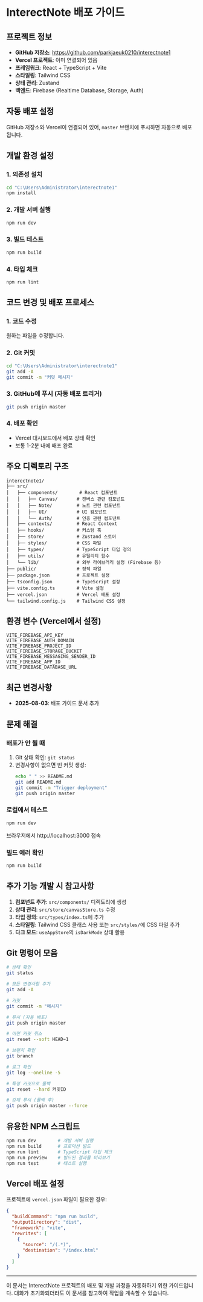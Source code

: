 # InterectNote 배포 가이드

## 프로젝트 정보
- **GitHub 저장소**: https://github.com/parkjaeuk0210/interectnote1
- **Vercel 프로젝트**: 이미 연결되어 있음
- **프레임워크**: React + TypeScript + Vite
- **스타일링**: Tailwind CSS
- **상태 관리**: Zustand
- **백엔드**: Firebase (Realtime Database, Storage, Auth)

## 자동 배포 설정
GitHub 저장소와 Vercel이 연결되어 있어, `master` 브랜치에 푸시하면 자동으로 배포됩니다.

## 개발 환경 설정

### 1. 의존성 설치
```bash
cd "C:\Users\Administrator\interectnote1"
npm install
```

### 2. 개발 서버 실행
```bash
npm run dev
```

### 3. 빌드 테스트
```bash
npm run build
```

### 4. 타입 체크
```bash
npm run lint
```

## 코드 변경 및 배포 프로세스

### 1. 코드 수정
원하는 파일을 수정합니다.

### 2. Git 커밋
```bash
cd "C:\Users\Administrator\interectnote1"
git add -A
git commit -m "커밋 메시지"
```

### 3. GitHub에 푸시 (자동 배포 트리거)
```bash
git push origin master
```

### 4. 배포 확인
- Vercel 대시보드에서 배포 상태 확인
- 보통 1-2분 내에 배포 완료

## 주요 디렉토리 구조
```
interectnote1/
├── src/
│   ├── components/        # React 컴포넌트
│   │   ├── Canvas/       # 캔버스 관련 컴포넌트
│   │   ├── Note/         # 노트 관련 컴포넌트
│   │   ├── UI/           # UI 컴포넌트
│   │   └── Auth/         # 인증 관련 컴포넌트
│   ├── contexts/         # React Context
│   ├── hooks/            # 커스텀 훅
│   ├── store/            # Zustand 스토어
│   ├── styles/           # CSS 파일
│   ├── types/            # TypeScript 타입 정의
│   ├── utils/            # 유틸리티 함수
│   └── lib/              # 외부 라이브러리 설정 (Firebase 등)
├── public/               # 정적 파일
├── package.json          # 프로젝트 설정
├── tsconfig.json         # TypeScript 설정
├── vite.config.ts        # Vite 설정
├── vercel.json           # Vercel 배포 설정
└── tailwind.config.js    # Tailwind CSS 설정
```

## 환경 변수 (Vercel에서 설정)
```
VITE_FIREBASE_API_KEY
VITE_FIREBASE_AUTH_DOMAIN
VITE_FIREBASE_PROJECT_ID
VITE_FIREBASE_STORAGE_BUCKET
VITE_FIREBASE_MESSAGING_SENDER_ID
VITE_FIREBASE_APP_ID
VITE_FIREBASE_DATABASE_URL
```

## 최근 변경사항
- **2025-08-03**: 배포 가이드 문서 추가

## 문제 해결

### 배포가 안 될 때
1. Git 상태 확인: `git status`
2. 변경사항이 없으면 빈 커밋 생성:
   ```bash
   echo " " >> README.md
   git add README.md
   git commit -m "Trigger deployment"
   git push origin master
   ```

### 로컬에서 테스트
```bash
npm run dev
```
브라우저에서 http://localhost:3000 접속

### 빌드 에러 확인
```bash
npm run build
```

## 추가 기능 개발 시 참고사항
1. **컴포넌트 추가**: `src/components/` 디렉토리에 생성
2. **상태 관리**: `src/store/canvasStore.ts` 수정
3. **타입 정의**: `src/types/index.ts`에 추가
4. **스타일링**: Tailwind CSS 클래스 사용 또는 `src/styles/`에 CSS 파일 추가
5. **다크 모드**: `useAppStore`의 `isDarkMode` 상태 활용

## Git 명령어 모음
```bash
# 상태 확인
git status

# 모든 변경사항 추가
git add -A

# 커밋
git commit -m "메시지"

# 푸시 (자동 배포)
git push origin master

# 이전 커밋 취소
git reset --soft HEAD~1

# 브랜치 확인
git branch

# 로그 확인
git log --oneline -5

# 특정 커밋으로 롤백
git reset --hard 커밋ID

# 강제 푸시 (롤백 후)
git push origin master --force
```

## 유용한 NPM 스크립트
```bash
npm run dev        # 개발 서버 실행
npm run build      # 프로덕션 빌드
npm run lint       # TypeScript 타입 체크
npm run preview    # 빌드된 결과물 미리보기
npm run test       # 테스트 실행
```

## Vercel 배포 설정
프로젝트에 `vercel.json` 파일이 필요한 경우:
```json
{
  "buildCommand": "npm run build",
  "outputDirectory": "dist",
  "framework": "vite",
  "rewrites": [
    {
      "source": "/(.*)",
      "destination": "/index.html"
    }
  ]
}
```

---

이 문서는 InterectNote 프로젝트의 배포 및 개발 과정을 자동화하기 위한 가이드입니다.
대화가 초기화되더라도 이 문서를 참고하여 작업을 계속할 수 있습니다.